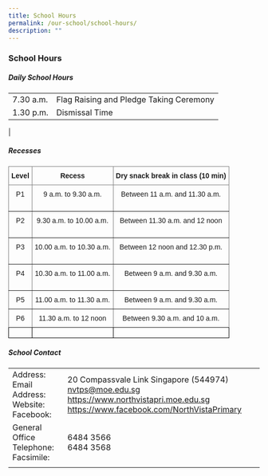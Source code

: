 ```yaml
---
title: School Hours
permalink: /our-school/school-hours/
description: ""
---
```

### School Hours 

##### Daily School Hours

|  |  |
|---|---|
| 7.30 a.m. | Flag Raising and Pledge Taking Ceremony |
| 1.30 p.m. | Dismissal Time |
|

##### Recesses

<style type="text/css">
.tg  {border-collapse:collapse;border-spacing:0;}
.tg td{border-color:black;border-style:solid;border-width:1px;font-family:Arial, sans-serif;font-size:14px;
  overflow:hidden;padding:10px 5px;word-break:normal;}
.tg th{border-color:black;border-style:solid;border-width:1px;font-family:Arial, sans-serif;font-size:14px;
  font-weight:normal;overflow:hidden;padding:10px 5px;word-break:normal;}
.tg .tg-c3ow{border-color:inherit;text-align:center;vertical-align:top}
.tg .tg-7btt{border-color:inherit;font-weight:bold;text-align:center;vertical-align:top}
.tg .tg-0lax{text-align:left;vertical-align:top}
</style>
<table class="tg">
<thead>
  <tr>
    <th class="tg-7btt">Level</th>
    <th class="tg-7btt">Recess</th>
    <th class="tg-7btt">Dry snack break in class (10 min)</th>
  </tr>
</thead>
<tbody>
  <tr>
    <td class="tg-c3ow">P1<br><br></td>
    <td class="tg-c3ow">9 a.m. to 9.30 a.m.</td>
    <td class="tg-c3ow">Between 11 a.m. and 11.30 a.m.</td>
  </tr>
  <tr>
    <td class="tg-c3ow">P2<br><br></td>
    <td class="tg-c3ow">9.30 a.m. to 10.00 a.m.</td>
    <td class="tg-c3ow">Between 11.30 a.m. and 12 noon</td>
  </tr>
  <tr>
    <td class="tg-c3ow"> P3</td>
    <td class="tg-c3ow">10.00 a.m. to 10.30 a.m. </td>
    <td class="tg-c3ow">Between 12 noon and 12.30 p.m. <br><br></td>
  </tr>
  <tr>
    <td class="tg-c3ow"> P4</td>
    <td class="tg-c3ow">10.30 a.m. to 11.00 a.m. </td>
    <td class="tg-c3ow">Between 9 a.m. and 9.30 a.m.  <br><br></td>
  </tr>
  <tr>
    <td class="tg-c3ow"> P5</td>
    <td class="tg-c3ow">11.00 a.m. to 11.30 a.m. </td>
    <td class="tg-c3ow">Between 9 a.m. and 9.30 a.m.  <br> </td>
  </tr>
  <tr>
    <td class="tg-c3ow">P6 </td>
    <td class="tg-c3ow"> 11.30 a.m. to 12 noon</td>
    <td class="tg-c3ow">Between 9.30 a.m. and 10 a.m.    </td>
  </tr>
  <tr>
    <td class="tg-0lax"></td>
    <td class="tg-0lax"></td>
    <td class="tg-0lax"></td>
  </tr>
</tbody>
</table>

##### School Contact

|  |  |
|---|---|
| Address: <br>Email Address: <br> Website:<br> Facebook: | 20 Compassvale Link Singapore (544974) <br>  nvtps@moe.edu.sg <br> https://www.northvistapri.moe.edu.sg https://www.facebook.com/NorthVistaPrimary |
| General Office Telephone: <br> Facsimile: | 6484 3566  <br> 6484 3568 |
|  |  |